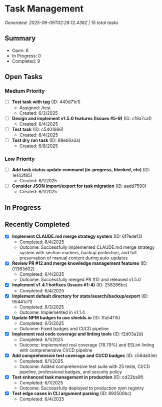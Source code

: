 # Task Management
*Generated: 2025-06-09T02:28:12.438Z | 15 total tasks*

## Summary
- Open: 6
- In Progress: 0
- Completed: 9

## Open Tasks
### Medium Priority
- [ ] **Test task with tag** (ID: 440d71c1)
  - Assigned: /test
  - Created: 6/3/2025
- [ ] **Design and implement v1.5.0 features (Issues #5-9)** (ID: cf9a7ca1)
  - Created: 6/4/2025
- [ ] **Test task** (ID: c5401666)
  - Created: 6/4/2025
- [ ] **Test dry run task** (ID: 98eb6a3a)
  - Created: 6/8/2025

### Low Priority
- [ ] **Add task status update command (in-progress, blocked, etc)** (ID: 1e143f85)
  - Created: 6/1/2025
- [ ] **Consider JSON import/export for task migration** (ID: aadd7590)
  - Created: 6/1/2025

## In Progress

## Recently Completed
- [x] **Implement CLAUDE.md merge strategy system** (ID: 6f7edef3)
  - Completed: 6/4/2025
  - Outcome: Successfully implemented CLAUDE.md merge strategy system with section markers, backup protection, and full preservation of manual content during auto-updates
- [x] **Review PR #12 and merge knowledge management features** (ID: 01363d02)
  - Completed: 6/4/2025
  - Outcome: Successfully merged PR #12 and released v1.5.0
- [x] **Implement v1.4.1 hotfixes (Issues #1-4)** (ID: 258266bc)
  - Completed: 6/4/2025
- [x] **Implement default directory for stats/search/backup/export** (ID: 95441cf1)
  - Completed: 6/3/2025
  - Outcome: Implemented in v1.1.4
- [x] **Update NPM badges to use shields.io** (ID: 1fa54f15)
  - Completed: 6/3/2025
  - Outcome: Fixed badges and CI/CD pipeline
- [x] **Implement real code coverage and linting tools** (ID: f2d03a2d)
  - Completed: 6/1/2025
  - Outcome: Implemented real coverage (78.79%) and ESLint linting with comprehensive CI/CD pipeline
- [x] **Add comprehensive test coverage and CI/CD badges** (ID: c56da03e)
  - Completed: 6/1/2025
  - Outcome: Added comprehensive test suite with 25 tests, CI/CD pipeline, professional badges, and security policy
- [x] **Test enhanced task management in production** (ID: cd22ba9f)
  - Completed: 6/1/2025
  - Outcome: Successfully deployed to production npm registry
- [x] **Test edge cases in CLI argument parsing** (ID: 892500bc)
  - Completed: 6/4/2025
